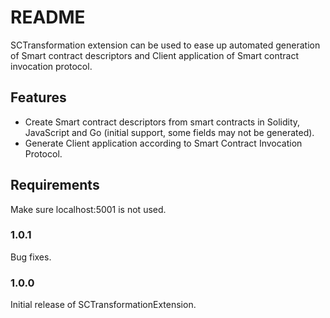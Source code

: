 # README

SCTransformation extension can be used to ease up automated generation of Smart contract descriptors and Client application of Smart contract invocation protocol.

## Features

- Create Smart contract descriptors from smart contracts in Solidity, JavaScript and Go (initial support, some fields may not be generated).
- Generate Client application according to Smart Contract Invocation Protocol.

## Requirements

Make sure localhost:5001 is not used.

### 1.0.1

Bug fixes.

### 1.0.0

Initial release of SCTransformationExtension.
